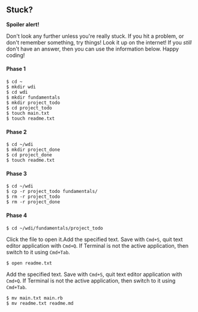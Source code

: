 ## Stuck?

**Spoiler alert!**

Don't look any further unless you're really stuck. If you hit a problem, or
don't remember something, try things! Look it up on the internet! If you _still_
don't have an answer, then you can use the information below. Happy coding!

#### Phase 1

```
$ cd ~
$ mkdir wdi
$ cd wdi
$ mkdir fundamentals
$ mkdir project_todo
$ cd project_todo
$ touch main.txt
$ touch readme.txt
```

#### Phase 2

```
$ cd ~/wdi
$ mkdir project_done
$ cd project_done
$ touch readme.txt
```

#### Phase 3

```
$ cd ~/wdi
$ cp -r project_todo fundamentals/
$ rm -r project_todo
$ rm -r project_done
```

#### Phase 4

```
$ cd ~/wdi/fundamentals/project_todo
```

Click the file to open it.Add the specified text. Save with `Cmd+S`, quit text
editor application with `Cmd+Q`. If Terminal is not the active application, then
switch to it using `Cmd+Tab`.

```
$ open readme.txt
```

Add the specified text. Save with `Cmd+S`, quit text editor application with
`Cmd+Q`. If Terminal is not the active application, then switch to it using
`Cmd+Tab`.

```
$ mv main.txt main.rb
$ mv readme.txt readme.md
```
